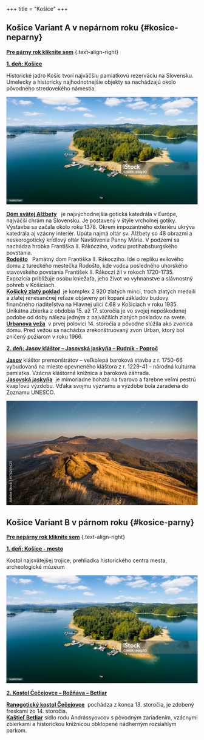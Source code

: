 +++
title = "Košice"
+++
## Košice Variant A v nepárnom roku {#kosice-neparny}


**<ins>[Pre párny rok kliknite sem](#kosice-parny)</ins>** 
{.text-align-right}


**<ins>1. deň:  Košice</ins>**

Historické jadro Košíc tvorí najväčšiu pamiatkovú rezerváciu na Slovensku. Umelecky a historicky najhodnotnejšie objekty sa nachádzajú okolo pôvodného stredovekého námestia.


![Fotka historického jadra Košíc](prvy-obrazok.jpg)


**<ins>Dóm svätej Alžbety</ins>**
 &nbsp;&nbsp;je najvýchodnejšia gotická katedrála v Európe, najväčší chrám na Slovensku. Je postavený v štýle vrcholnej gotiky.  Výstavba sa začala okolo roku 1378. Okrem impozantného exteriéru ukrýva katedrála aj vzácny interiér. Upúta najmä oltár sv. Alžbety so 48 obrazmi a neskorogotický krídlový oltár Navštívenia Panny Márie. V podzemí sa  nachádza hrobka Františka II. Rákócziho, vodcu protihabsburgského povstania.  
**<ins>Rodošto</ins>**
&nbsp;&nbsp;Pamätný dom Františka II. Rákocziho. Ide o repliku exilového domu z tureckého mestečka Rodošto, kde vodca posledného uhorského stavovského povstania František II. Rákoczi žil v rokoch 1720-1735. Expozícia približuje osobu kniežaťa, jeho život vo vyhnanstve a slávnostný pohreb v Košiciach.  
**<ins>Košický zlatý poklad</ins>**
&nbsp;je komplex 2 920 zlatých mincí, troch zlatých medailí  a zlatej renesančnej reťaze objavený pri kopaní základov budovy finančného riaditeľstva na Hlavnej ulici č.68 v Košiciach v roku 1935. Unikátna zbierka  z obdobia 15. až 17. storočia je vo svojej nepoškodenej podobe od doby nálezu jedným z najväčších zlatých pokladov na svete.  
**<ins>Urbanova veža</ins>**
&nbsp;v prvej polovici 14. storočia a pôvodne slúžila ako zvonica dómu. Pred vežou sa nachádza zrekonštruovaný zvon Urban, ktorý bol zničený požiarom v roku 1966. 

**<ins>2.	deň: Jasov kláštor – Jasovská  jaskyňa – Rudník - Poproč</ins>**

**<ins>Jasov</ins>**
kláštor premonštrátov – veľkolepá baroková stavba z r. 1750-66 vybudovaná na mieste opevneného kláštora z r. 1229-41 – národná kultúrna pamiatka. Vzácna kláštorná knižnica a baroková záhrada.  
**<ins>Jasovská jaskyňa</ins>**
&nbsp;je mimoriadne bohatá na tvarovo a farebne veľmi pestrú kvapľovú výzdobu. Vďaka svojmu významu a  výzdobe bola zaradená do Zoznamu UNESCO.



![Poproč - História a národopisné tradície obce  - izba ](druhy-obrazok.jpg)


## Košice Variant B v párnom roku {#kosice-parny}


**<ins>[Pre nepárny rok kliknite sem](#kosice-neparny)</ins>** 
{.text-align-right}

**<ins>1. deň:  Košice - mesto</ins>**

Kostol najsvätejšej trojice, prehliadka historického centra mesta,  archeologické múzeum


![Fotka historického jadra Košíc](prvy-obrazok.jpg)

**<ins>2.	Kostol Čečejovce – Rožňava – Betliar</ins>**

**<ins>Ranogotický kostol Čečejovce</ins>**
&nbsp;pochádza z konca 13. storočia, je zdobený freskami zo 14. storočia.  
**<ins>Kaštieľ Betliar</ins>**
sídlo rodu Andrássyovcov s pôvodným zariadením, vzácnymi zbierkami a historickou knižnicou obklopené nádherným rozsiahlym parkom.

